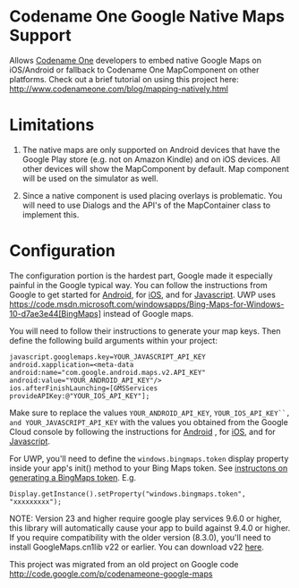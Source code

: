 # Codename One Google Native Maps Support

Allows [Codename One](https://www.codenameone.com/) developers to embed native Google Maps on iOS/Android or
fallback to Codename One MapComponent on other platforms.
Check out a brief tutorial on using this project here:
http://www.codenameone.com/blog/mapping-natively.html

# Limitations
1. The native maps are only supported on Android devices that have the Google Play store (e.g. not on Amazon Kindle)
and on iOS devices. All other devices will show the MapComponent by default.
Map component will be used on the simulator as well.

2. Since a native component is used placing overlays is problematic. You will need to use Dialogs and the API's of the MapContainer class to implement this.

# Configuration
The configuration portion is the hardest part, Google made it especially painful in the Google typical way.
You can follow the instructions from Google to get started for [Android](https://developers.google.com/maps/documentation/android/start), for [iOS](https://developers.google.com/maps/documentation/ios/start/), and
for [Javascript](https://developers.google.com/maps/documentation/javascript/).  UWP uses https://code.msdn.microsoft.com/windowsapps/Bing-Maps-for-Windows-10-d7ae3e44[BingMaps] instead of Google maps.  

You will need to follow their instructions to generate your map keys. Then define the following build arguments
within your project:

```
javascript.googlemaps.key=YOUR_JAVASCRIPT_API_KEY
android.xapplication=<meta-data android:name="com.google.android.maps.v2.API_KEY" android:value="YOUR_ANDROID_API_KEY"/>
ios.afterFinishLaunching=[GMSServices provideAPIKey:@"YOUR_IOS_API_KEY"];
```

Make sure to replace the values `YOUR_ANDROID_API_KEY`, `YOUR_IOS_API_KEY``, and YOUR_JAVASCRIPT_API_KEY` with the values you
obtained from the Google Cloud console by following the instructions for [Android](https://developers.google.com/maps/documentation/android/start)
, for [iOS](https://developers.google.com/maps/documentation/ios/start/), and for [Javascript](https://developers.google.com/maps/documentation/javascript/).

For UWP, you'll need to define the `windows.bingmaps.token` display property inside your app's init() method to your Bing Maps token.  See [instructons on generating a BingMaps token](https://code.msdn.microsoft.com/windowsapps/Bing-Maps-for-Windows-10-d7ae3e44).  E.g.

```
Display.getInstance().setProperty("windows.bingmaps.token", "xxxxxxxxx");
```

NOTE: Version 23 and higher require google play services 9.6.0 or higher, this library will automatically cause your app to build against 9.4.0 or higher.  If you require compatibility with the older version (8.3.0), you'll need to install GoogleMaps.cn1lib v22 or earlier.  You can download v22 [here](https://github.com/codenameone/codenameone-google-maps/releases/tag/v22).

This project was migrated from an old project on Google code http://code.google.com/p/codenameone-google-maps
